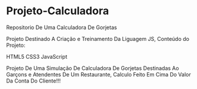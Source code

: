 # Projeto-Calculadora
Repositorio De Uma Calculadora De Gorjetas

Projeto Destinado A Criação e Treinamento Da Liguagem JS, Conteúdo do Projeto:

HTML5
CSS3
JavaScript

Projeto De Uma Simulação De Calculadora De Gorjetas Destinadas Ao Garçons e Atendentes De Um Restaurante,
Calculo Feito Em Cima Do Valor Da Conta Do Cliente!!!
